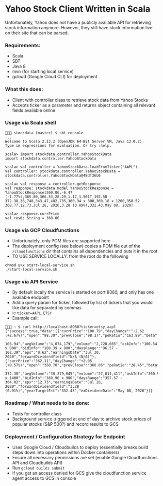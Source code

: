 # Yahoo Stock Client Written in Scala

Unfortunately, Yahoo does not have a publicly available API for 
retrieving stock information anymore. However, they still have
stock information live on their site that can be parsed.

### Requirements:
- Scala
- SBT
- Java 8
- mvn (for starting local service)
- gcloud (Google Cloud CLI) for deployment

### What this does:
- Client with controller class to retrieve stock data from Yahoo Stocks
- Accepts ticker as a parameter and returns object containing all relevant fields available online

### Usage via Scala shell
```
🌴🌴🌴 stockdata (master) $ sbt console
...
Welcome to Scala 2.13.2 (OpenJDK 64-Bit Server VM, Java 13.0.2).
Type in expressions for evaluation. Or try :help.

scala> import stockdata.controller.YahooStockData
import stockdata.controller.YahooStockData

scala> val controller = YahooStockData.loadFromTicker("AAPL")
val controller: stockdata.controller.YahooStockData = stockdata.controller.YahooStockData@48df36b0

scala> val response = controller.getResponse
val response: stockdata.model.YahooStockResponse = YahooStockResponse(360.06,-6.47 (-1.77%),365.00,366.53,28.29,1.17,1.561T,192.58 - 372.38,38,748,343,47,402,735,360.34 x 800,360.18 x 1200,358.52 - 368.77,12.73,Jul 28, 2020,3.28 (0.89%),332.43,May 08, 2020)

scala> response.currPrice
val res0: String = 360.06
```

### Usage via GCP Cloudfunctions
- Unfortunately, only POM files are supported here
- The deployment config (see below) copies a POM file out of the `/cloudfunctions` dir that contains all dependencies and puts it in the root
- TO USE SERVICE LOCALLY: from the root do the following
```
chmod u+x start-local-service.sh
./start-local-service.sh
```

### Usage via API Service
- By default locally the service is started on port 8080, and only has one available endpoint
- Add a query param for ticker, followed by list of tickers that you would like data for separated by commas
- ie `ticker=AAPL,ETSY`
- Example call:
```
🌴🌴🌴 ~ $ curl http://localhost:8080?ticker=etsy,aapl
{"success":true,"data":[{"currPrice":"100.79","dayChange":"+2.62 (+2.67%)","open":"98.30","prevClose":"98.17","peRatio":"163.89","beta":"1.65","marketCap":"11.962B","yearRange":"29.95 - 103.94","avgVolume":"4,074,179","volume":"2,728,085","askInfo":"100.54 x 800","bidInfo":"100.39 x 800","daysRange":"96.57 - 102.39","eps":"0.62","earningsDate":"Jul 30, 2020","forwardDividendYield":"N/A (N/A)"},{"currPrice":"362.11","dayChange":"+2.05 (+0.57%)","open":"360.70","prevClose":"360.06","peRatio":"28.45","beta":"1.17","marketCap":"1.569T","yearRange":"192.58 - 372.38","avgVolume":"38,379,645","volume":"27,011,411","askInfo":"360.95 x 1400","bidInfo":"360.90 x 900","daysRange":"357.57 - 364.02","eps":"12.73","earningsDate":"Jul 28, 2020","forwardDividendYield":"3.28 (0.91%)","yearTargetEst":"332.43","exDividendDate":"May 08, 2020"}]}
```

### Roadmap / What needs to be done:
- Tests for controller class
- Background service triggered at end of day to archive stock prices of popular stocks (S&P 500?) and record results to GCS

### Deployment / Configuration Strategy for Endpoint
- Uses Google Cloud / Cloudbuilds to deploy (essentially breaks build steps down into operations within Docker containers)
- Ensure all necessary permissions are set (enable Google Cloudfunctions API and Cloudbuilds API)
- Run `gcloud builds submit`
- If you get an access denied for GCS give the cloudfunction service agent access to GCS in console